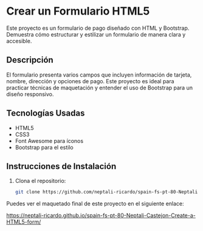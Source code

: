 # Crear un Formulario HTML5

Este proyecto es un formulario de pago diseñado con HTML y Bootstrap. Demuestra cómo estructurar y estilizar un formulario de manera clara y accesible.

## Descripción

El formulario presenta varios campos que incluyen información de tarjeta, nombre, dirección y opciones de pago. Este proyecto es ideal para practicar técnicas de maquetación y entender el uso de Bootstrap para un diseño responsivo.

## Tecnologías Usadas

- HTML5
- CSS3
- Font Awesome para íconos
- Bootstrap para el estilo

## Instrucciones de Instalación

1. Clona el repositorio:
   ```bash
   git clone https://github.com/neptali-ricardo/spain-fs-pt-80-Neptali-Castejon-Crear-un-formulario-HTML5.git

Puedes ver el maquetado final de este proyecto en el siguiente enlace:

https://neptali-ricardo.github.io/spain-fs-pt-80-Neptali-Castejon-Create-a-HTML5-form/
